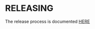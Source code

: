 # RELEASING

The release process is documented [HERE][url-kotlincrypto-releasing]

[url-kotlincrypto-releasing]: https://github.com/KotlinCrypto/documentation/blob/master/RELEASING.md
